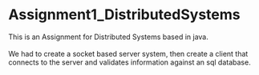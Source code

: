 # Assignment1_DistributedSystems

This is an Assignment for Distributed Systems based in java.
<br/><br/>
We had to create a socket based server system, then create a client that connects to the server and validates information against
an sql database.
